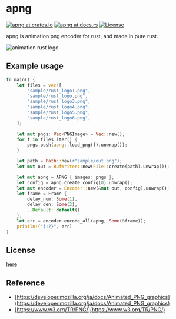 # apng

[![apng at crates.io](https://img.shields.io/crates/v/apng.svg)](https://crates.io/crates/apng)
[![apng at docs.rs](https://docs.rs/apng/badge.svg)](https://docs.rs/apng)
[![License](https://img.shields.io/badge/license-MIT-blue.svg)](https://raw.githubusercontent.com/poccariswet/apng/master/LICENSE?token=AF4FJMPRTUTCG2DAVLVTRVS5U7UJI)

apng is animation png encoder for rust, and made in pure rust.

![animation rust logo](https://github.com/poccariswet/apng/blob/master/example/sample/out.png)

## Example usage

```rust
fn main() {
    let files = vec![
        "sample/rust_logo1.png",
        "sample/rust_logo.png",
        "sample/rust_logo3.png",
        "sample/rust_logo4.png",
        "sample/rust_logo5.png",
        "sample/rust_logo6.png",
    ];

    let mut pngs: Vec<PNGImage> = Vec::new();
    for f in files.iter() {
        pngs.push(apng::load_png(f).unwrap());
    }

    let path = Path::new(r"sample/out.png");
    let mut out = BufWriter::new(File::create(path).unwrap());

    let mut apng = APNG { images: pngs };
    let config = apng.create_config(0).unwrap();
    let mut encoder = Encoder::new(&mut out, config).unwrap();
    let frame = Frame {
        delay_num: Some(1),
        delay_den: Some(2),
        ..Default::default()
    };
    let err = encoder.encode_all(apng, Some(&frame));
    println!("{:?}", err)
}
```

## License

[here](https://github.com/poccariswet/apng/blob/master/LICENSE)

## Reference

- [https://developer.mozilla.org/ja/docs/Animated_PNG_graphics](https://developer.mozilla.org/ja/docs/Animated_PNG_graphics)
- [https://www.w3.org/TR/PNG/](https://www.w3.org/TR/PNG/)
